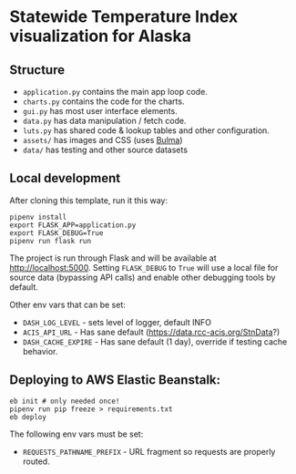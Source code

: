 # Statewide Temperature Index visualization for Alaska

## Structure

 * `application.py` contains the main app loop code.
 * `charts.py` contains the code for the charts.
 * `gui.py` has most user interface elements.
 * `data.py` has data manipulation / fetch code.
 * `luts.py` has shared code & lookup tables and other configuration.
 * `assets/` has images and CSS (uses [Bulma](https://bulma.io))
 * `data/` has testing and other source datasets

## Local development

After cloning this template, run it this way:

```
pipenv install
export FLASK_APP=application.py
export FLASK_DEBUG=True
pipenv run flask run
```

The project is run through Flask and will be available at [http://localhost:5000](http://localhost:5000).  Setting `FLASK_DEBUG` to `True` will use a local file for source data (bypassing API calls) and enable other debugging tools by default.

Other env vars that can be set:

 * `DASH_LOG_LEVEL` - sets level of logger, default INFO
 * `ACIS_API_URL` - Has sane default (https://data.rcc-acis.org/StnData?)
 * `DASH_CACHE_EXPIRE` - Has sane default (1 day), override if testing cache behavior.

## Deploying to AWS Elastic Beanstalk:

```
eb init # only needed once!
pipenv run pip freeze > requirements.txt
eb deploy
```

The following env vars must be set:

 * `REQUESTS_PATHNAME_PREFIX` - URL fragment so requests are properly routed.
